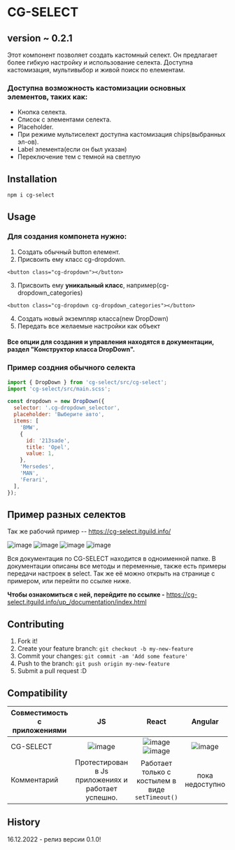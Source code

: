 # CG-SELECT

## version ~ 0.2.1

Этот компонент позволяет создать кастомный селект. Он предлагает более гибкую настройку и использование селекта.
Доступна кастомизация, мультивыбор и живой поиск по елементам.

### Доступна возможность кастомизации основных элементов, таких как:

- Кнопка селекта.
- Список c элементами селекта.
- Placeholder.
- При режиме мультиселект доступна кастомизация chips(выбранных эл-ов).
- Label элемента(если он был указан)
- Переключение тем с темной на светлую

## Installation

```
npm i cg-select
```

## Usage

### Для создания компонета нужно:

1. Создать обычный button елемент.
2. Присвоить ему класс cg-dropdown.

```
<button class="cg-dropdown"></button>
```

3. Присвоить ему **уникальный класс**, например(cg-dropdown_categories)

```
<button class="cg-dropdown cg-dropdown_categories"></button>
```

4. Создать новый экземпляр класса(new DropDown)
5. Передать все желаемые настройки как объект

#### Все опции для создания и управления находятся в документации, раздел "Конструктор класса DropDown".

### Пример создния обычного селекта

```javascript
import { DropDown } from 'cg-select/src/cg-select';
import 'cg-select/src/main.scss';

const dropdown = new DropDown({
  selector: '.cg-dropdown_selector',
  placeholder: 'Выберите авто',
  items: [
    'BMW',
    {
      id: '213sade',
      title: 'Opel',
      value: 1,
    },
    'Mersedes',
    'MAN',
    'Ferari',
  ],
});
```

## Пример разных селектов

Так же рабочий пример -- https://cg-select.itguild.info/

![image](https://github.com/apuc/cg-select/blob/main/src/images/DefaultSelect.png)
![image](https://github.com/apuc/cg-select/blob/main/src/images/MultiSelect.png)
![image](https://github.com/apuc/cg-select/blob/main/src/images/WhiteTheme.png)
![image](https://github.com/apuc/cg-select/blob/main/src/images/Categories.png)

Вся документация по CG-SELECT находится в одноименной папке. В документации описаны все методы и переменные, также есть примеры передачи настроек в select. Так же её можно открыть на странице с примером, или перейти по ссылке ниже.

**Чтобы ознакомиться с ней, перейдите по ссылке -** https://cg-select.itguild.info/up_/documentation/index.html

## Contributing

1. Fork it!
2. Create your feature branch: `git checkout -b my-new-feature`
3. Commit your changes: `git commit -am 'Add some feature'`
4. Push to the branch: `git push origin my-new-feature`
5. Submit a pull request :D

## Compatibility

| Совместимость с приложениями |                                    JS                                    |                                                                      React                                                                       |                                 Angular                                 |                                   Vue                                   |
| ---------------------------- | :----------------------------------------------------------------------: | :----------------------------------------------------------------------------------------------------------------------------------------------: | :---------------------------------------------------------------------: | :---------------------------------------------------------------------: |
| CG-SELECT                    | ![image](https://github.com/apuc/cg-select/blob/main/src/images/yes.png) | ![image](https://github.com/apuc/cg-select/blob/main/src/images/yes.png) ![image](https://github.com/apuc/cg-select/blob/main/src/images/no.png) | ![image](https://github.com/apuc/cg-select/blob/main/src/images/no.png) | ![image](https://github.com/apuc/cg-select/blob/main/src/images/no.png) |
| Комментарий                  |            Протестирован в Js приложениях и работает успешно.            |                                                 Работает только с костылем в виде `setTimeout()`                                                 |                             пока недоступно                             |                           тесты не проведены                            |

## History

16.12.2022 - релиз версии 0.1.0!
